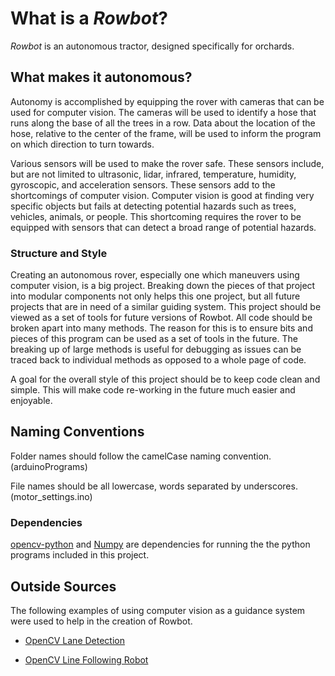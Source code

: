 # What is a *Rowbot*?
*Rowbot* is an autonomous tractor, designed specifically for orchards. 

## What makes it autonomous?
Autonomy is accomplished by equipping the rover with cameras that can be used
for computer vision. The cameras will be used to identify a hose that runs
along the base of all the trees in a row. Data about the location of the hose,
relative to the center of the frame, will be used to inform the program on
which direction to turn towards.

Various sensors will be used to make the rover safe. These sensors include,
but are not limited to 
ultrasonic, lidar, infrared, temperature, humidity, gyroscopic,
and acceleration sensors. These sensors add to the shortcomings of computer 
vision. Computer vision is good at finding very specific objects but fails
at detecting potential hazards such as trees, vehicles, animals, or people.
This shortcoming requires the rover to be equipped with sensors that can 
detect a broad range of potential hazards. 



### Structure and Style
Creating an autonomous rover, especially one which maneuvers using computer
vision, is a big project. Breaking down the pieces of that project into
modular components not only helps this one project, but all future projects
that are in need of a similar guiding system. 
This project should be viewed as a set of tools for future versions of Rowbot.
All code should be broken apart into many methods. The reason for
this is to ensure bits and pieces of this program can be used as a set of tools
in the future. The breaking up of large methods is useful for debugging as 
issues can be traced back to individual methods as opposed to a whole page of 
code. 

A goal for the overall style of this project should be to keep code clean
and simple. This will make code re-working in the future much easier and 
enjoyable.

## Naming Conventions
Folder names should follow the camelCase naming convention. (arduinoPrograms)

File names should be all lowercase, words separated by underscores.
(motor_settings.ino)


### Dependencies
[opencv-python](https://github.com/skvark/opencv-python) and 
[Numpy](https://github.com/numpy/numpy) are dependencies for running the
the python programs included in this project.

## Outside Sources 
The following examples of using computer vision as a guidance system were used
to help in the creation of Rowbot.

- [OpenCV Lane Detection](https://github.com/galenballew/SDC-Lane-and-Vehicle-Detection-Tracking/tree/master/Part%20II%20-%20Adv%20Lane%20Detection%20and%20Road%20Features)

- [OpenCV Line Following Robot](https://einsteiniumstudios.com/beaglebone-opencv-line-following-robot.html)